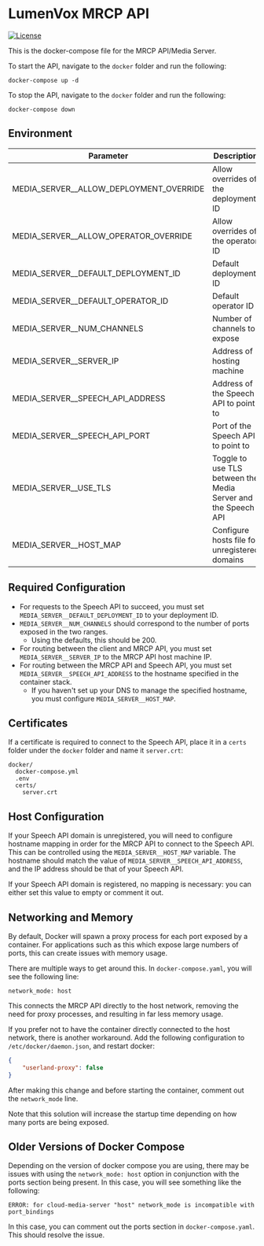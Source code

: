 # LumenVox MRCP API

[![License](https://img.shields.io/badge/License-Apache%202.0-blue.svg)](https://opensource.org/licenses/Apache-2.0)

This is the docker-compose file for the MRCP API/Media Server.

To start the API, navigate to the `docker` folder and run the following:
```shell
docker-compose up -d
```

To stop the API, navigate to the `docker` folder and run the following:
```shell
docker-compose down
```

## Environment

| Parameter                               | Description                                                   | Default                              |
|-----------------------------------------|---------------------------------------------------------------|--------------------------------------|
| MEDIA_SERVER__ALLOW_DEPLOYMENT_OVERRIDE | Allow overrides of the deployment ID                          | false                                |
| MEDIA_SERVER__ALLOW_OPERATOR_OVERRIDE   | Allow overrides of the operator ID                            | false                                |
| MEDIA_SERVER__DEFAULT_DEPLOYMENT_ID     | Default deployment ID                                         | enter-your-specific-deployment-id    |
| MEDIA_SERVER__DEFAULT_OPERATOR_ID       | Default operator ID                                           | 00000000-0000-0000-0000-000000000000 |
| MEDIA_SERVER__NUM_CHANNELS              | Number of channels to expose                                  | 200                                  |
| MEDIA_SERVER__SERVER_IP                 | Address of hosting machine                                    | 127.0.0.1                            |
| MEDIA_SERVER__SPEECH_API_ADDRESS        | Address of the Speech API to point to                         | speech-api.testmachine.com           |
| MEDIA_SERVER__SPEECH_API_PORT           | Port of the Speech API to point to                            | 443                                  |
| MEDIA_SERVER__USE_TLS                   | Toggle to use TLS between the Media Server and the Speech API | true                                 |
| MEDIA_SERVER__HOST_MAP                  | Configure hosts file for unregistered domains                 | speech-api.testmachine.com:127.0.0.1 |

## Required Configuration
* For requests to the Speech API to succeed, you must set `MEDIA_SERVER__DEFAULT_DEPLOYMENT_ID` to your deployment ID.
* `MEDIA_SERVER__NUM_CHANNELS` should correspond to the number of ports exposed in the two ranges.
  * Using the defaults, this should be 200.
* For routing between the client and MRCP API, you must set `MEDIA_SERVER__SERVER_IP` to the MRCP API host machine IP.
* For routing between the MRCP API and Speech API, you must set `MEDIA_SERVER__SPEECH_API_ADDRESS` to the hostname specified in the container stack.
  * If you haven't set up your DNS to manage the specified hostname, you must configure `MEDIA_SERVER__HOST_MAP`.

## Certificates
If a certificate is required to connect to the Speech API, place it in a `certs` folder under the `docker` folder and
name it `server.crt`:

```text
docker/
  docker-compose.yml
  .env
  certs/
    server.crt
```

## Host Configuration
If your Speech API domain is unregistered, you will need to configure hostname
mapping in order for the MRCP API to connect to the Speech API. This can be
controlled using the `MEDIA_SERVER__HOST_MAP` variable. The hostname should
match the value of `MEDIA_SERVER__SPEECH_API_ADDRESS`, and the IP address
should be that of your Speech API.

If your Speech API domain is registered, no mapping is necessary: you can
either set this value to empty or comment it out.

## Networking and Memory
By default, Docker will spawn a proxy process for each port exposed by a
container. For applications such as this which expose large numbers of ports,
this can create issues with memory usage.

There are multiple ways to get around this. In `docker-compose.yaml`, you
will see the following line:
```shell
network_mode: host
```
This connects the MRCP API directly to the host network, removing the need
for proxy processes, and resulting in far less memory usage.

If you prefer not to have the container directly connected to the host
network, there is another workaround. Add the following configuration to
`/etc/docker/daemon.json`, and restart docker:
```json
{
    "userland-proxy": false
}
```
After making this change and before starting the container, comment out
the `network_mode` line.

Note that this solution will increase the startup time depending on how
many ports are being exposed.

## Older Versions of Docker Compose
Depending on the version of docker compose you are using, there may be
issues with using the `network_mode: host` option in conjunction with
the ports section being present. In this case, you will see something
like the following:
```shell
ERROR: for cloud-media-server "host" network_mode is incompatible with port_bindings
```
In this case, you can comment out the ports section in `docker-compose.yaml`.
This should resolve the issue.
